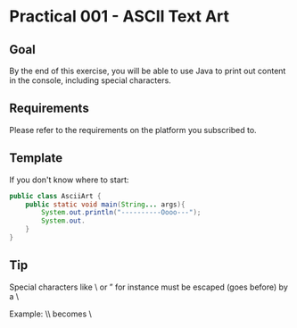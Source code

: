 # Practical 001 - ASCII Text Art

## Goal
By the end of this exercise, you will be able to use Java to print out content in the console, including special characters.

## Requirements
Please refer to the requirements on the platform you subscribed to.

## Template
If you don't know where to start:

```java
public class AsciiArt {
    public static void main(String... args){
        System.out.println("----------Oooo---");
        System.out.
    }
}
```

## Tip
Special characters like &#92; or &rdquo; for instance must be escaped (goes before) by a &#92;

Example: &#92;&#92; becomes &#92;

